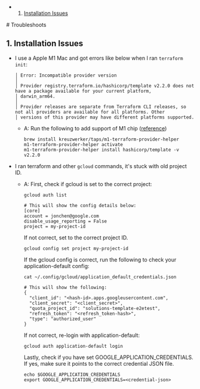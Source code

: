 <!-- vscode-markdown-toc -->
* 1. [Installation Issues](#InstallationIssues)

<!-- vscode-markdown-toc-config
	numbering=true
	autoSave=true
	/vscode-markdown-toc-config -->
<!-- /vscode-markdown-toc --># Troubleshoots

##  1. <a name='InstallationIssues'></a>Installation Issues

- I use a Apple M1 Mac and got errors like below when I ran `terraform init`:
  ```
  │ Error: Incompatible provider version
  │
  │ Provider registry.terraform.io/hashicorp/template v2.2.0 does not have a package available for your current platform,
  │ darwin_arm64.
  │
  │ Provider releases are separate from Terraform CLI releases, so not all providers are available for all platforms. Other
  │ versions of this provider may have different platforms supported.
  ```
  - A: Run the following to add support of M1 chip ([reference](https://kreuzwerker.de/en/post/use-m1-terraform-provider-helper-to-compile-terraform-providers-for-mac-m1))
    ```
    brew install kreuzwerker/taps/m1-terraform-provider-helper
    m1-terraform-provider-helper activate
    m1-terraform-provider-helper install hashicorp/template -v v2.2.0
    ```

- I ran terraform and other `gcloud` commands, it's stuck with old project ID.
  - A: First, check if gcloud is set to the correct project:
    ```
    gcloud auth list

    # This will show the config details below:
    [core]
    account = jonchen@google.com
    disable_usage_reporting = False
    project = my-project-id
    ```

    If not correct, set to the correct project ID.
    ```
    gcloud config set project my-project-id
    ```

    If the gcloud config is correct, run the following to check your application-default config:
    ```
    cat ~/.config/gcloud/application_default_credentials.json

    # This will show the following:
    {
      "client_id": "<hash-id>.apps.googleusercontent.com",
      "client_secret": "<client_secret>",
      "quota_project_id": "solutions-template-e2etest",
      "refresh_token": "<refresh_token-hash>",
      "type": "authorized_user"
    }
    ```

    If not correct, re-login with application-default:
    ```
    gcloud auth application-default login
    ```

    Lastly, check if you have set GOOGLE_APPLICATION_CREDENTIALS. If yes, make sure it points
    to the correct credential JSON file.
    ```
    echo $GOOGLE_APPLICATION_CREDENTIALS
    export GOOGLE_APPLICATION_CREDENTIALS=<credential-json>
    ```

